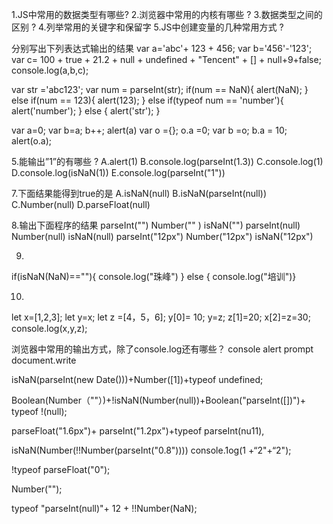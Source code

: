 1.JS中常用的数据类型有哪些?
2.浏览器中常用的内核有哪些 ?
3.数据类型之间的区别 ?
4.列举常用的关键字和保留字
5.JS中创建变量的几种常用方式 ?


分别写出下列表达式输出的结果
var a='abc'+ 123 + 456;
var b='456'-'123';
var c= 100 + true + 21.2 + null + undefined + "Tencent" + [] + null+9+false;
console.log(a,b,c);

var str ='abc123';
var num = parseInt(str);
if(num == NaN){
    alert(NaN);
    }
    else if(num == 123){
    alert(123);
    }
    else if(typeof num == 'number'){
       alert('number');
} else {
    alert('str');
}

var a=0;
var b=a;
b++;
alert(a)
var o ={};
o.a =0;
var b =o;
b.a = 10;
alert(o.a);

5.能输出”1”的有哪些 ?
A.alert(1)
B.console.log(parseInt(1.3))
C.console.log(1)
D.console.log(isNaN(1))
E.console.log(parseInt("1"))

7.下面结果能得到true的是
A.isNaN(null)
B.isNaN(parseInt(null))
C.Number(null)
D.parseFloat(null)

8.输出下面程序的结果
parseInt("")
Number("" )
isNaN("")
parseInt(null)
Number(null)
isNaN(null)
parseInt("12px")
Number("12px")
isNaN("12px")

9.
if(isNaN(NaN)==""){
    console.log("珠峰")
    } else {
console.log("培训")}

10.
let x=[1,2,3];
let y=x;
let z =[4，5，6];
y[0]= 10;
y=z;
z[1]=20;
x[2]=z=30;
console.log(x,y,z);

浏览器中常用的输出方式，除了console.log还有哪些？
console alert prompt document.write

isNaN(parseInt(new Date()))+Number([1])+typeof undefined;

Boolean(Number（""）)+!isNaN(Number(null))+Boolean("parseInt([])")+ typeof !(null);

parseFloat("1.6px")+ parseInt("1.2px")+typeof parseInt(nu11),

isNaN(Number(!!Number(parseInt("0.8"))))
console.1og(1 +“2"+“2");

!typeof parseFloat("0");

Number("");

typeof "parseInt(null)"+ 12 + !!Number(NaN);